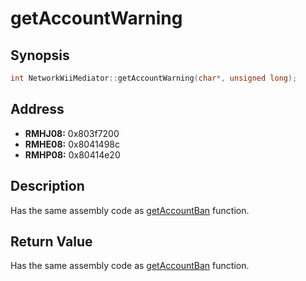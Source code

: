 # getAccountWarning



Synopsis
--------
```C++
int NetworkWiiMediator::getAccountWarning(char*, unsigned long);
```



Address
-------
 * __RMHJ08:__ 0x803f7200
 * __RMHE08:__ 0x8041498c
 * __RMHP08:__ 0x80414e20



Description
-----------
Has the same assembly code as [getAccountBan](https://github.com/sepalani/MHTrIDA/blob/master/server/doc/NetworkWiiMediator/getAccountBan.md) function.



Return Value
------------
Has the same assembly code as [getAccountBan](https://github.com/sepalani/MHTrIDA/blob/master/server/doc/NetworkWiiMediator/getAccountBan.md) function.
